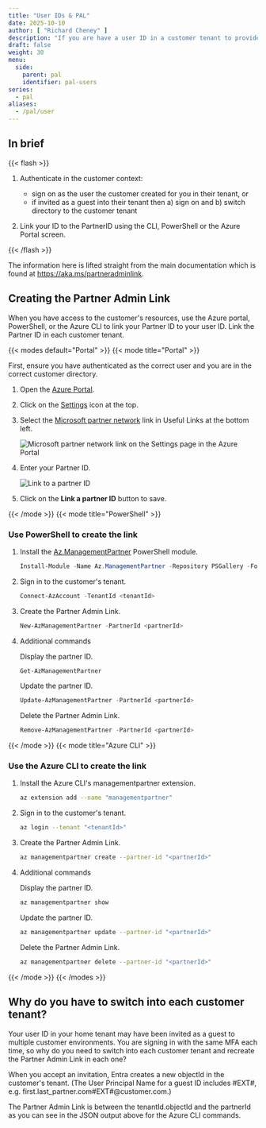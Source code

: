 ```yaml
---
title: "User IDs & PAL"
date: 2025-10-10
author: [ "Richard Cheney" ]
description: "If you are have a user ID in a customer tenant to provide a managed service on their Azure services then follow this page to configure Partner Admin Link."
draft: false
weight: 30
menu:
  side:
    parent: pal
    identifier: pal-users
series:
  - pal
aliases:
  - /pal/user
---
```


## In brief

{{< flash >}}

1. Authenticate in the customer context:

    - sign on as the user the customer created for you in their tenant, or
    - if invited as a guest into their tenant then a) sign on and b) switch directory to the customer tenant

1. Link your ID to the PartnerID using the CLI, PowerShell or the Azure Portal screen.

{{< /flash >}}

The information here is lifted straight from the main documentation which is found at <https://aka.ms/partneradminlink>.

## Creating the Partner Admin Link

When you have access to the customer's resources, use the Azure portal, PowerShell, or the Azure CLI to link your Partner ID to your user ID. Link the Partner ID in each customer tenant.

{{< modes default="Portal" >}}
  {{< mode title="Portal" >}}

  First, ensure you have authenticated as the correct user and you are in the correct customer directory.

  1. Open the [Azure Portal](https://portal.azure.com).
  1. Click on the [Settings](https://portal.azure.com/#settings/directory) icon at the top.
  1. Select the [Microsoft partner network](https://portal.azure.com/#blade/Microsoft_Azure_Billing/managementpartnerblade) link in Useful Links at the bottom left.

      ![Microsoft partner network link on the Settings page in the Azure Portal](/pal/images/pal-mpn-dark.png)

  1. Enter your Partner ID.

      ![Link to a partner ID](/pal/images/pal-link-dark.png)

  1. Click on the **Link a partner ID** button to save.

  {{< /mode >}}
  {{< mode title="PowerShell" >}}

  ### Use PowerShell to create the link

  1. Install the [Az.ManagementPartner](https://www.powershellgallery.com/packages/Az.ManagementPartner/) PowerShell module.

      ```powershell
      Install-Module -Name Az.ManagementPartner -Repository PSGallery -Force
      ```

  1. Sign in to the customer's tenant.

      ```powershell
      Connect-AzAccount -TenantId <tenantId>
      ```

  1. Create the Partner Admin Link.

      ```powershell
      New-AzManagementPartner -PartnerId <partnerId>
      ```

  1. Additional commands

      Display the partner ID.

      ```powershell
      Get-AzManagementPartner
      ```

      Update the partner ID.

      ```powershell
      Update-AzManagementPartner -PartnerId <partnerId>
      ```

      Delete the Partner Admin Link.

      ```powershell
      Remove-AzManagementPartner -PartnerId <partnerId>
      ```

  {{< /mode >}}
  {{< mode title="Azure CLI" >}}

  ### Use the Azure CLI to create the link

  1. Install the Azure CLI's managementpartner extension.

      ```bash
      az extension add --name "managementpartner"
      ```

  1. Sign in to the customer's tenant.

      ```bash
      az login --tenant "<tenantId>"
      ```

  1. Create the Partner Admin Link.

      ```bash
      az managementpartner create --partner-id "<partnerId>"
      ```

  1. Additional commands

      Display the partner ID.

      ```bash
      az managementpartner show
      ```

      Update the partner ID.

      ```bash
      az managementpartner update --partner-id "<partnerId>"
      ```

      Delete the Partner Admin Link.

      ```bash
      az managementpartner delete --partner-id "<partnerId>"
      ```

  {{< /mode >}}
{{< /modes >}}


## Why do you have to switch into each customer tenant?

Your user ID in your home tenant may have been invited as a guest to multiple customer environments. You are signing in with the same MFA each time, so why do you need to switch into each customer tenant and recreate the Partner Admin Link in each one?

When you accept an invitation, Entra creates a new objectId in the customer's tenant. (The User Principal Name for a guest ID includes #EXT#, e.g. first.last_partner.com#EXT#\@customer.com.)

The Partner Admin Link is between the tenantId.objectId and the partnerId as you can see in the JSON output above for the Azure CLI commands.
